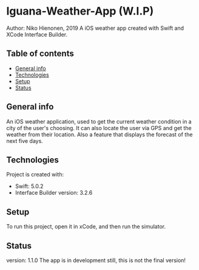 # Iguana-Weather-App (W.I.P)
Author: Niko Hienonen, 2019
A iOS weather app created with Swift and XCode Interface Builder.


## Table of contents
* [General info](#general-info)
* [Technologies](#technologies)
* [Setup](#setup)
* [Status](#status)

## General info
An iOS weather application, used to get the current weather condition in a city of the user's choosing.
It can also locate the user via GPS and get the weather from their location. Also a feature that displays
the forecast of the next five days.
	
## Technologies
Project is created with:
* Swift: 5.0.2
* Interface Builder version: 3.2.6
	
## Setup
To run this project, open it in xCode, and then run the simulator.

## Status
version: 1.1.0
The app is in development still, this is not the final version!

